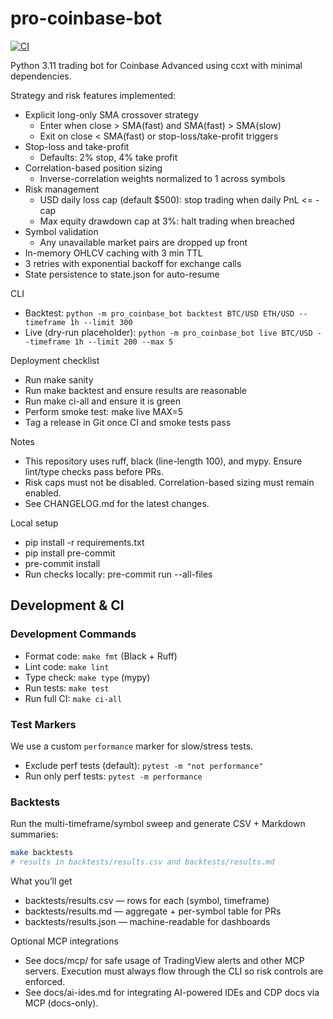 # pro-coinbase-bot

[![CI](https://github.com/voidrift-os/coinbase-pro-trader/actions/workflows/ci.yml/badge.svg)](https://github.com/voidrift-os/coinbase-pro-trader/actions/workflows/ci.yml)

Python 3.11 trading bot for Coinbase Advanced using ccxt with minimal dependencies.

Strategy and risk features implemented:
- Explicit long-only SMA crossover strategy
  - Enter when close > SMA(fast) and SMA(fast) > SMA(slow)
  - Exit on close < SMA(fast) or stop-loss/take-profit triggers
- Stop-loss and take-profit
  - Defaults: 2% stop, 4% take profit
- Correlation-based position sizing
  - Inverse-correlation weights normalized to 1 across symbols
- Risk management
  - USD daily loss cap (default $500): stop trading when daily PnL <= -cap
  - Max equity drawdown cap at 3%: halt trading when breached
- Symbol validation
  - Any unavailable market pairs are dropped up front
- In-memory OHLCV caching with 3 min TTL
- 3 retries with exponential backoff for exchange calls
- State persistence to state.json for auto-resume

CLI
- Backtest: `python -m pro_coinbase_bot backtest BTC/USD ETH/USD --timeframe 1h --limit 300`
- Live (dry-run placeholder): `python -m pro_coinbase_bot live BTC/USD --timeframe 1h --limit 200 --max 5`

Deployment checklist
- Run make sanity
- Run make backtest and ensure results are reasonable
- Run make ci-all and ensure it is green
- Perform smoke test: make live MAX=5
- Tag a release in Git once CI and smoke tests pass

Notes
- This repository uses ruff, black (line-length 100), and mypy. Ensure lint/type checks pass before PRs.
- Risk caps must not be disabled. Correlation-based sizing must remain enabled.
- See CHANGELOG.md for the latest changes.

Local setup
- pip install -r requirements.txt
- pip install pre-commit
- pre-commit install
- Run checks locally: pre-commit run --all-files

## Development & CI

### Development Commands
- Format code: `make fmt` (Black + Ruff)
- Lint code: `make lint`
- Type check: `make type` (mypy)
- Run tests: `make test`
- Run full CI: `make ci-all`

### Test Markers
We use a custom `performance` marker for slow/stress tests.
- Exclude perf tests (default): `pytest -m "not performance"`
- Run only perf tests: `pytest -m performance`

### Backtests
Run the multi-timeframe/symbol sweep and generate CSV + Markdown summaries:

```bash
make backtests
# results in backtests/results.csv and backtests/results.md
```

What you’ll get
- backtests/results.csv — rows for each (symbol, timeframe)
- backtests/results.md — aggregate + per-symbol table for PRs
- backtests/results.json — machine-readable for dashboards

Optional MCP integrations
- See docs/mcp/ for safe usage of TradingView alerts and other MCP servers. Execution must always flow through the CLI so risk controls are enforced.
- See docs/ai-ides.md for integrating AI-powered IDEs and CDP docs via MCP (docs-only).

